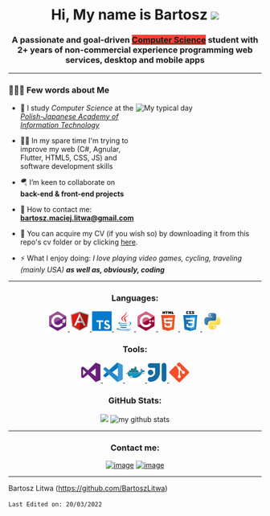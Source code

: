 <h1 align="center">Hi, My name is Bartosz <img height="40" src="https://emoji.gg/assets/emoji/4809-minecraft-cookie.png"></h1>

<h3 align="center">A passionate and goal-driven <a href="https://www.pja.edu.pl/en" style="background-color: #f44336">Computer Science</a> student with 2+ years of non-commercial experience programming web services, desktop and mobile apps</h3>

---

### 🧑🏻‍🏫&nbsp;Few words about Me

<img align="right" width=250px height=250px alt="My typical day" src="https://media3.giphy.com/media/5eLDrEaRGHegx2FeF2/giphy.gif?cid=790b761157vrk7gdew8yfsk2i9nrr4pm1jtlxzvrqz605ex0&rid=giphy.gif&ct=s"/>

- 📖 I study *Computer Science* at the *<a href="https://www.pja.edu.pl/en">Polish-Japanese Academy of Information Technology</a>*

- 🧑‍💻 In my spare time I'm trying to improve my web (C#, Agnular, Flutter, HTML5, CSS, JS) and software development skills 

- 🪂 I’m keen to collaborate on **back-end & front-end projects**

- 🤳 How to contact me: <a href=mailto:bartosz.maciej.litwa@gmail.com>**bartosz.maciej.litwa@gmail.com**</a>

- 🔖 You can acquire my CV (if you wish so) by downloading it from this repo's cv folder or by clicking <a href="">here</a>.

- ⚡ What I enjoy doing: *I love playing video games, cycling, traveling (mainly USA) **as well as, obviously, coding***
  
---

<h3 align="center">Languages:</h3>

<p align="center">
  <a href="https://docs.microsoft.com/en-us/dotnet/csharp/tour-of-csharp/" target="_blank"> 
    <img src="https://raw.githubusercontent.com/devicons/devicon/master/icons/csharp/csharp-original.svg" alt="c-sharp" width="40" height="40"/> 
  </a> 
  <a href="https://angular.io" target="_blank"> 
    <img src="https://raw.githubusercontent.com/devicons/devicon/master/icons/angularjs/angularjs-original.svg" alt="c-sharp" width="40" height="40"/> 
  </a>
  <a href="https://www.typescriptlang.org/" target="_blank"> 
    <img src="https://github.com/devicons/devicon/blob/master/icons/typescript/typescript-original.svg" alt="c-sharp" width="40" height="40"/> 
  </a>
  <a href="https://flutter.dev" target="_blank>
    <img src="https://github.com/devicons/devicon/blob/master/icons/flutter/flutter-original.svg" alt="flutter" width="40" height="40"/>
  </a>                                                                                                     
  <a href="https://www.java.com" target="_blank"> 
    <img src="https://raw.githubusercontent.com/devicons/devicon/master/icons/java/java-original.svg" alt="java" width="40" height="40"/> 
  </a>
  <a href="https://www.cplusplus.com/" target="_blank"> 
    <img src="https://github.com/devicons/devicon/blob/master/icons/cplusplus/cplusplus-original.svg" alt="python" width="40" height="40"/> 
  </a>                                                                                                                                     
  <a href="https://www.w3.org/html/" target="_blank"> 
    <img src="https://raw.githubusercontent.com/devicons/devicon/master/icons/html5/html5-original-wordmark.svg" alt="html5" width="40" height="40"/> 
  </a>
  <a href="https://www.w3schools.com/css/" target="_blank"> 
    <img src="https://raw.githubusercontent.com/devicons/devicon/master/icons/css3/css3-original-wordmark.svg" alt="css3" width="40" height="40"/> 
  </a> 
  <a href="https://www.python.org" target="_blank"> 
    <img src="https://raw.githubusercontent.com/devicons/devicon/master/icons/python/python-original.svg" alt="python" width="40" height="40"/> 
  </a>
                                                                                                                                             
</p>
                                                                                                                                             
<h3 align="center">Tools:</h3>

<p align="center">
  <a href="https://visualstudio.microsoft.com/" target="_blank"> 
    <img src="https://raw.githubusercontent.com/devicons/devicon/master/icons/visualstudio/visualstudio-plain.svg" alt="vs" width="40" height="40"/> 
  </a>
   <a href="https://code.visualstudio.com/" target="_blank"> 
    <img src="https://raw.githubusercontent.com/devicons/devicon/master/icons/vscode/vscode-original.svg" alt="vsc" width="40" height="40"/> 
  </a>                                                                                                                                                     <a href="https://docker.com/" target="_blank"> 
    <img src="https://github.com/devicons/devicon/blob/master/icons/docker/docker-original.svg" alt="vs" width="40" height="40"/> 
  </a>                            
  <a href="https://www.jetbrains.com/idea/" target="_blank"> 
    <img src="https://raw.githubusercontent.com/devicons/devicon/master/icons/intellij/intellij-plain.svg" alt="intellij" width="40" height="40"/> 
  </a>  
  <a href="https://git-scm.com/" target="_blank"> 
    <img src="https://github.com/devicons/devicon/blob/master/icons/git/git-original.svg" alt="vs" width="40" height="40"/> 
  </a>                                                                                                                                                 
</p>                                                                                                                                           
<div align="center">
<h3>GitHub Stats:</h3>

  <img height= "150" src="https://github-readme-stats.vercel.app/api?username=BartoszLitwa&theme=tokyonight&show_icons=true" />
  <img height= "150" src="https://github-readme-stats.vercel.app/api/top-langs/?username=BartoszLitwa&layout=compact&theme=tokyonight&l&langs_count=10" alt="my github stats" />
  
</div>

---

<h3 align="center">Contact me:</h3>
<div align="center">

[![image](https://img.shields.io/badge/LinkedIn-0077B5?style=for-the-badge&logo=linkedin&logoColor=white)](https://www.linkedin.com/in/bartoszlitwa/)
[![image](https://img.shields.io/badge/Gmail-D14836?style=for-the-badge&logo=gmail&logoColor=white)](mailto:bartosz.maciej.litwa@gmail.com)
  
</div>

------

Bartosz Litwa (https://github.com/BartoszLitwa)

`Last Edited on: 20/03/2022`
